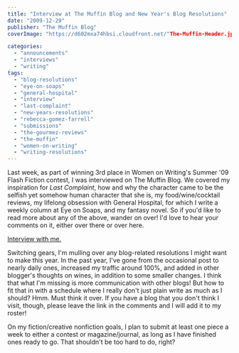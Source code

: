 ```yaml
---
title: "Interview at The Muffin Blog and New Year's Blog Resolutions"
date: "2009-12-29"
publisher: "The Muffin Blog"
coverImage: "https://d602mxa74hbsi.cloudfront.net/"The-Muffin-Header.jpg"

categories: 
  - "announcements"
  - "interviews"
  - "writing"
tags: 
  - "blog-resolutions"
  - "eye-on-soaps"
  - "general-hospital"
  - "interview"
  - "last-complaint"
  - "new-years-resolutions"
  - "rebecca-gomez-farrell"
  - "submissions"
  - "the-gourmez-reviews"
  - "the-muffin"
  - "women-on-writing"
  - "writing-resolutions"
---
```


Last week, as part of winning 3rd place in Women on Writing's Summer '09 Flash Fiction contest, I was interviewed on The Muffin Blog. We covered my inspiration for _Last Complaint_, how and why the character came to be the selfish yet somehow human character that she is, my food/wine/cocktail reviews, my lifelong obsession with General Hospital, for which I write a weekly column at Eye on Soaps, and my fantasy novel. So if you'd like to read more about any of the above, wander on over! I'd love to hear your comments on it, either over there or over here.

[Interview with me.](http://www.wow-womenonwriting.com/2009/12/interview-with-rebecca-gomez-farrell.html)

Switching gears, I'm mulling over any blog-related resolutions I might want to make this year. In the past year, I've gone from the occasional post to nearly daily ones, increased my traffic around 100%, and added in other blogger's thoughts on wines, in addition to some smaller changes. I think that what I'm missing is more communication with other blogs! But how to fit that in with a schedule where I really don't just plain write as much as I should? Hmm. Must think it over. If you have a blog that you don't think I visit, though, please leave the link in the comments and I will add it to my roster!

On my fiction/creative nonfiction goals, I plan to submit at least one piece a week to either a contest or magazine/journal, as long as I have finished ones ready to go. That shouldn't be too hard to do, right?
